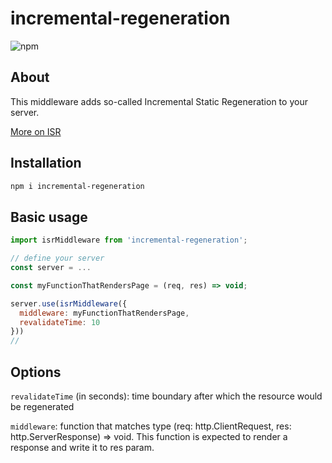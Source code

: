 # incremental-regeneration

![npm](https://img.shields.io/npm/v/incremental-regeneration?color=green&logo=npm)

## About

This middleware adds so-called Incremental Static Regeneration to your server.

[More on ISR](https://www.netlify.com/blog/2021/03/08/incremental-static-regeneration-its-benefits-and-its-flaws/)

## Installation

```bash
npm i incremental-regeneration
```

## Basic usage

```js
import isrMiddleware from 'incremental-regeneration';

// define your server
const server = ...

const myFunctionThatRendersPage = (req, res) => void;

server.use(isrMiddleware({
  middleware: myFunctionThatRendersPage,
  revalidateTime: 10
}))
//
```

## Options

`revalidateTime` (in seconds): time boundary after which the resource would be regenerated

`middleware`: function that matches type (req: http.ClientRequest, res: http.ServerResponse) => void. This function is expected to render a response and write it to res param.
